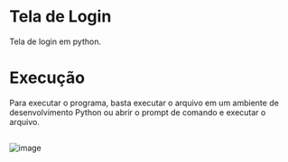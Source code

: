 # Tela de Login
Tela de login em python.

# Execução
Para executar o programa, basta executar o arquivo em um ambiente de desenvolvimento Python ou abrir o prompt de comando e executar o arquivo.

##

![image](https://github.com/user-attachments/assets/791e2429-a12b-4e78-a4fb-45be53dcdeb0)


